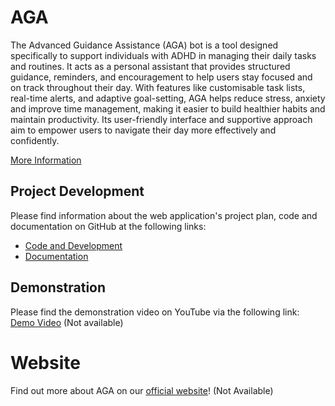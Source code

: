 # AGA

The Advanced Guidance Assistance (AGA) bot is a tool designed specifically to support individuals with ADHD in managing their daily tasks and routines. It acts as a personal assistant that provides structured guidance, reminders, and encouragement to help users stay focused and on track throughout their day. 
With features like customisable task lists, real-time alerts, and adaptive goal-setting, AGA helps reduce stress, anxiety and improve time management, making it easier to build healthier habits and maintain productivity. Its user-friendly interface and supportive approach aim to empower users to navigate their day more effectively and confidently.


[More Information](https://github.com/vedez/aga_documentation/tree/100a5277f13ee6c8ea122fa4f8431d32cc849173/Documents/Reports)

## Project Development
Please find information about the web application's project plan, code and documentation on GitHub at the following links:
- [Code and Development](https://github.com/vedez/AGA)
- [Documentation](https://github.com/vedez/aga_documentation/tree/100a5277f13ee6c8ea122fa4f8431d32cc849173/Documents/Reports)


## Demonstration 

Please find the demonstration video on YouTube via the following link: [Demo Video]() (Not available)

# Website
Find out more about AGA on our [official website](https://aga-website-cb757.web.app/)! (Not Available) 


 
